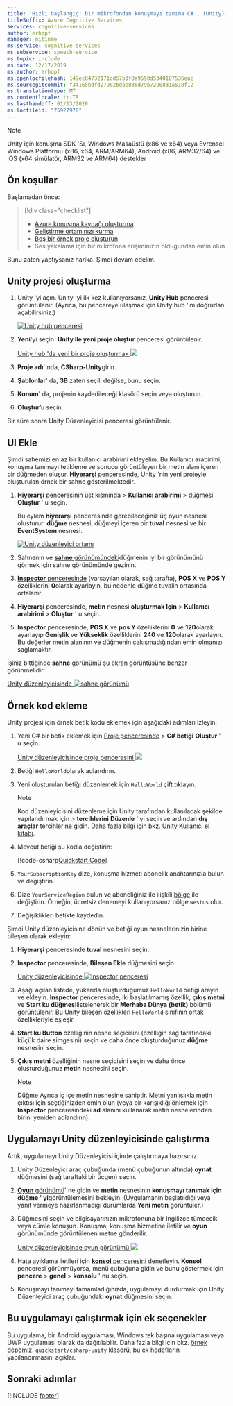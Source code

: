 ```yaml
---
title: 'Hızlı başlangıç: bir mikrofondan konuşmayı tanıma C# , (Unity)-konuşma hizmeti'
titleSuffix: Azure Cognitive Services
services: cognitive-services
author: erhopf
manager: nitinme
ms.service: cognitive-services
ms.subservice: speech-service
ms.topic: include
ms.date: 12/17/2019
ms.author: erhopf
ms.openlocfilehash: 149ec84732171cd57b3f8a9590d5340107536eac
ms.sourcegitcommit: f34165bdfd27982bdae836d79b7290831a518f12
ms.translationtype: MT
ms.contentlocale: tr-TR
ms.lasthandoff: 01/13/2020
ms.locfileid: "75927978"
---
```

> [!NOTE]
> Unity için konuşma SDK 'Sı, Windows Masaüstü (x86 ve x64) veya Evrensel Windows Platformu (x86, x64, ARM/ARM64), Android (x86, ARM32/64) ve iOS (x64 simülatör, ARM32 ve ARM64) destekler

## <a name="prerequisites"></a>Ön koşullar

Başlamadan önce:

> [!div class="checklist"]
> * [Azure konuşma kaynağı oluşturma](../../../../get-started.md)
> * [Geliştirme ortamınızı kurma](../../../../quickstarts/setup-platform.md?tabs=unity)
> * [Boş bir örnek proje oluşturun](../../../../quickstarts/create-project.md?tabs=unity)
> * Ses yakalama için bir mikrofona erişiminizin olduğundan emin olun

Bunu zaten yaptıysanız harika. Şimdi devam edelim.

## <a name="create-a-unity-project"></a>Unity projesi oluşturma

1. Unity 'yi açın. Unity 'yi ilk kez kullanıyorsanız, **Unity Hub** *<version number>* penceresi görüntülenir. (Ayrıca, bu pencereye ulaşmak için Unity hub 'ını doğrudan açabilirsiniz.)

   [![Unity hub penceresi](~/articles/cognitive-services/Speech-Service/media/sdk/qs-csharp-unity-hub.png)](~/articles/cognitive-services/Speech-Service/media/sdk/qs-csharp-unity-hub.png#lightbox)
1. **Yeni**'yi seçin. **Unity ile yeni proje oluştur** *<version number>* penceresi görüntülenir.

   [Unity hub 'da yeni bir proje oluşturmak ![](~/articles/cognitive-services/Speech-Service/media/sdk/qs-csharp-unity-create-a-new-project.png)](~/articles/cognitive-services/Speech-Service/media/sdk/qs-csharp-unity-create-a-new-project.png#lightbox)
1. **Proje adı**' nda, **CSharp-Unity**girin.
1. **Şablonlar**' da, **3B** zaten seçili değilse, bunu seçin.
1. **Konum**' da, projenin kaydedileceği klasörü seçin veya oluşturun.
1. **Oluştur**’u seçin.

Bir süre sonra Unity Düzenleyicisi penceresi görüntülenir.



## <a name="add-ui"></a>UI Ekle

Şimdi sahemizi en az bir kullanıcı arabirimi ekleyelim. Bu Kullanıcı arabirimi, konuşma tanımayı tetikleme ve sonucu görüntüleyen bir metin alanı içeren bir düğmeden oluşur. [ **Hiyerarşi** penceresinde](https://docs.unity3d.com/Manual/Hierarchy.html), Unity 'nin yeni projeyle oluşturulan örnek bir sahne gösterilmektedir.

1. **Hiyerarşi** penceresinin üst kısmında > **Kullanıcı arabirimi** > düğmesi **Oluştur** ' u seçin.

   Bu eylem **hiyerarşi** penceresinde görebileceğiniz üç oyun nesnesi oluşturur: **düğme** nesnesi, düğmeyi içeren bir **tuval** nesnesi ve bir **EventSystem** nesnesi.

   [![Unity düzenleyici ortamı](~/articles/cognitive-services/Speech-Service/media/sdk/qs-csharp-unity-editor-window.png)](~/articles/cognitive-services/Speech-Service/media/sdk/qs-csharp-unity-editor-window.png#lightbox)

1. [ ](https://docs.unity3d.com/Manual/SceneViewNavigation.html) Sahnenin ve [ **sahne** görünümündeki](https://docs.unity3d.com/Manual/UsingTheSceneView.html)düğmenin iyi bir görünümünü görmek için sahne görünümünde gezinin.

1. [ **Inspector** penceresinde](https://docs.unity3d.com/Manual/UsingTheInspector.html) (varsayılan olarak, sağ tarafta), **POS X** ve **POS Y** özelliklerini **0**olarak ayarlayın, bu nedenle düğme tuvalin ortasında ortalanır.

1. **Hiyerarşi** penceresinde, **metin** nesnesi **oluşturmak Için** > **Kullanıcı arabirimi** > **Oluştur** ' u seçin.

1. **Inspector** penceresinde, **POS X** ve **pos Y** özelliklerini **0** ve **120**olarak ayarlayıp **Genişlik** ve **Yükseklik** özelliklerini **240** ve **120**olarak ayarlayın. Bu değerler metin alanının ve düğmenin çakışmadığından emin olmanızı sağlamaktır.

İşiniz bittiğinde **sahne** görünümü şu ekran görüntüsüne benzer görünmelidir:

[Unity düzenleyicisinde ![sahne görünümü](~/articles/cognitive-services/Speech-Service/media/sdk/qs-csharp-unity-02-ui-inline.png)](~/articles/cognitive-services/Speech-Service/media/sdk/qs-csharp-unity-02-ui-inline.png#lightbox)

## <a name="add-the-sample-code"></a>Örnek kod ekleme

Unity projesi için örnek betik kodu eklemek için aşağıdaki adımları izleyin:

1. Yeni C# bir betik eklemek için [Proje penceresinde](https://docs.unity3d.com/Manual/ProjectView.html) >  **C# betiği** **Oluştur** ' u seçin.

   [Unity düzenleyicisinde proje penceresini ![](~/articles/cognitive-services/Speech-Service/media/sdk/qs-csharp-unity-project-window.png)](~/articles/cognitive-services/Speech-Service/media/sdk/qs-csharp-unity-project-window.png#lightbox)
1. Betiği `HelloWorld`olarak adlandırın.

1. Yeni oluşturulan betiği düzenlemek için `HelloWorld` çift tıklayın.

   > [!NOTE]
   > Kod düzenleyicisini düzenleme için Unity tarafından kullanılacak şekilde yapılandırmak için > **tercihlerini** **Düzenle** ' yi seçin ve ardından **dış araçlar** tercihlerine gidin. Daha fazla bilgi için bkz. [Unity Kullanıcı el kitabı](https://docs.unity3d.com/Manual/Preferences.html).

1. Mevcut betiği şu kodla değiştirin:

   [!code-csharp[Quickstart Code](~/samples-cognitive-services-speech-sdk/quickstart/csharp/unity/from-microphone/Assets/Scripts/HelloWorld.cs#code)]

1. `YourSubscriptionKey` dize, konuşma hizmeti abonelik anahtarınızla bulun ve değiştirin.

1. Dize `YourServiceRegion` bulun ve aboneliğiniz ile ilişkili [bölge](~/articles/cognitive-services/Speech-Service/regions.md) ile değiştirin. Örneğin, ücretsiz denemeyi kullanıyorsanız bölge `westus` olur.

1. Değişiklikleri betikte kaydedin.

Şimdi Unity düzenleyicisine dönün ve betiği oyun nesnelerinizin birine bileşen olarak ekleyin:

1. **Hiyerarşi** penceresinde **tuval** nesnesini seçin.

1. **Inspector** penceresinde, **Bileşen Ekle** düğmesini seçin.

   [Unity düzenleyicisinde ![Inspector penceresi](~/articles/cognitive-services/Speech-Service/media/sdk/qs-csharp-unity-inspector-window.png)](~/articles/cognitive-services/Speech-Service/media/sdk/qs-csharp-unity-inspector-window.png#lightbox)

1. Aşağı açılan listede, yukarıda oluşturduğumuz `HelloWorld` betiği arayın ve ekleyin. **Inspector** penceresinde, iki başlatılmamış özellik, **çıkış metni** ve **Start ku düğmesi**listelenerek bir **Merhaba Dünya (betik)** bölümü görüntülenir. Bu Unity bileşen özellikleri `HelloWorld` sınıfının ortak özellikleriyle eşleşir.

1. **Start ku Button** özelliğinin nesne seçicisini (özelliğin sağ tarafındaki küçük daire simgesini) seçin ve daha önce oluşturduğunuz **düğme** nesnesini seçin.

1. **Çıkış metni** özelliğinin nesne seçicisini seçin ve daha önce oluşturduğunuz **metin** nesnesini seçin.

   > [!NOTE]
   > Düğme Ayrıca iç içe metin nesnesine sahiptir. Metni yanlışlıkla metin çıktısı için seçtiğinizden emin olun (veya bir karışıklığı önlemek için **Inspector** penceresindeki **ad** alanını kullanarak metin nesnelerinden birini yeniden adlandırın).

## <a name="run-the-application-in-the-unity-editor"></a>Uygulamayı Unity düzenleyicisinde çalıştırma

Artık, uygulamayı Unity Düzenleyicisi içinde çalıştırmaya hazırsınız.

1. Unity Düzenleyici araç çubuğunda (menü çubuğunun altında) **oynat** düğmesini (sağ taraftaki bir üçgen) seçin.

1. [ **Oyun** görünümü](https://docs.unity3d.com/Manual/GameView.html)' ne gidin ve **metin** nesnesinin **konuşmayı tanımak için düğme ' yi**görüntülemesini bekleyin. (Uygulamanın başlatıldığı veya yanıt vermeye hazırlanmadığı durumlarda **Yeni metin** görüntüler.)

1. Düğmesini seçin ve bilgisayarınızın mikrofonuna bir Ingilizce tümcecik veya cümle konuşun. Konuşma, konuşma hizmetine iletilir ve **oyun** görünümünde görüntülenen metne gönderilir.

   [Unity düzenleyicisinde oyun görünümü ![](~/articles/cognitive-services/Speech-Service/media/sdk/qs-csharp-unity-03-output-inline.png)](~/articles/cognitive-services/Speech-Service/media/sdk/qs-csharp-unity-03-output-inline.png#lightbox)

1. Hata ayıklama iletileri için [ **konsol** penceresini](https://docs.unity3d.com/Manual/Console.html) denetleyin. **Konsol** penceresi görünmüyorsa, menü çubuğuna gidin ve bunu göstermek için **pencere** > **genel** > **konsolu** ' nu seçin.

1. Konuşmayı tanımayı tamamladığınızda, uygulamayı durdurmak için Unity Düzenleyici araç çubuğundaki **oynat** düğmesini seçin.

## <a name="additional-options-to-run-this-application"></a>Bu uygulamayı çalıştırmak için ek seçenekler

Bu uygulama, bir Android uygulaması, Windows tek başına uygulaması veya UWP uygulaması olarak da dağıtılabilir.
Daha fazla bilgi için bkz. [örnek depomız](https://aka.ms/csspeech/samples). `quickstart/csharp-unity` klasörü, bu ek hedeflerin yapılandırmasını açıklar.

## <a name="next-steps"></a>Sonraki adımlar

[!INCLUDE [footer](./footer.md)]
